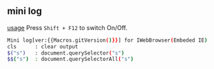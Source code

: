 mini log
------

[usage](bin/index.html) Press `Shift + F12` to switch On/Off.

```bash
Mini log[ver:{{Macros.gitVersion()}}] for IWebBrowser(Embeded IE)
cls      : clear output
$("s")   : document.querySelector("s")
$$("s")  : document.querySelectorAll("s")
```
